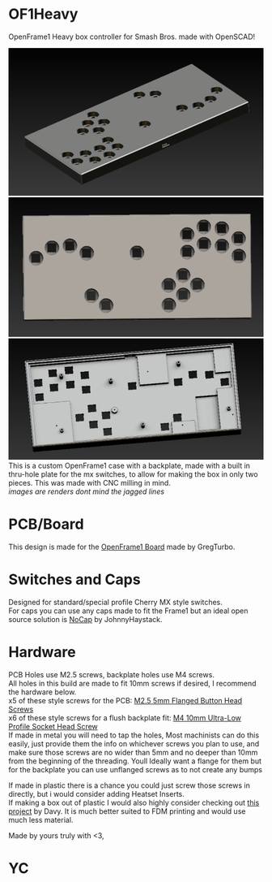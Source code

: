 # OF1Heavy
OpenFrame1 Heavy box controller for Smash Bros. made with OpenSCAD!

![Angle](https://github.com/castr06/OF1Heavy/blob/main/imgs/angle.PNG?raw=true)
![Top](https://github.com/castr06/OF1Heavy/blob/main/imgs/top.PNG?raw=true)
![Back](https://github.com/castr06/OF1Heavy/blob/main/imgs/back.PNG?raw=true)
This is a custom OpenFrame1 case with a backplate, made with a built in thru-hole plate for the mx switches, to allow for making the box in only two pieces. This was made with CNC milling in mind. <br>
*images are renders dont mind the jagged lines*

# PCB/Board
This design is made for the [OpenFrame1 Board](https://github.com/GregTurbo/Open-Frame1) made by GregTurbo.

# Switches and Caps
Designed for standard/special profile Cherry MX style switches.<br>
For caps you can use any caps made to fit the Frame1 but an ideal open source solution is [NoCap](https://github.com/JonnyHaystack/NoCap) by JohnnyHaystack.

# Hardware
PCB Holes use M2.5 screws, backplate holes use M4 screws. <br>
All holes in this build are made to fit 10mm screws if desired, I recommend the hardware below. <br>
x5 of these style screws for the PCB: [M2.5 5mm Flanged Button Head Screws](https://www.mcmaster.com/92095A457/)<br>
x6 of these style screws for a flush backplate fit: [M4 10mm Ultra-Low Profile Socket Head Screw](https://www.mcmaster.com/product/90358A006)<br>
If made in metal you will need to tap the holes, Most machinists can do this easily, just provide them the info on whichever screws you plan to use, and make sure those screws are no wider than 5mm and no deeper than 10mm from the beginning of the threading. Youll Ideally want a flange for them but for the backplate you can use unflanged screws as to not create any bumps

If made in plastic there is a chance you could just screw those screws in directly, but i would consider adding Heatset Inserts.<br>
If making a box out of plastic I would also highly consider checking out [this project](https://www.printables.com/model/394573-openframe1-full-case) by Davy.
It is much better suited to FDM printing and would use much less material.


Made by yours truly with <3,
# YC
